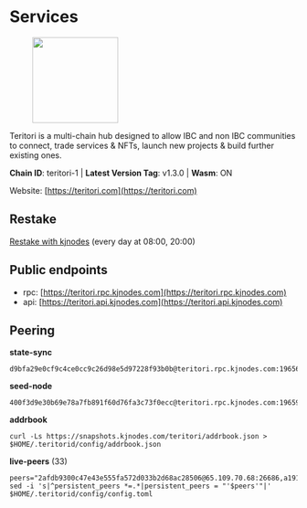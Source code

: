 # Services

<figure><img src="https://raw.githubusercontent.com/kj89/testnet_manuals/main/pingpub/logos/teritori.png" width="150" alt=""><figcaption></figcaption></figure>

Teritori is a multi-chain hub designed to allow IBC and non IBC communities  to connect, trade services & NFTs, launch new projects & build further existing ones.

**Chain ID**: teritori-1 | **Latest Version Tag**: v1.3.0 | **Wasm**: ON

Website: [https://teritori.com](https://teritori.com)

## Restake

[Restake with kjnodes](https://restake.app/teritori/torivaloper184ln03hkpt75uhrrr26f66kvcqvf4yn4nc2xjm) (every day at 08:00, 20:00)
## Public endpoints

* rpc: [https://teritori.rpc.kjnodes.com](https://teritori.rpc.kjnodes.com)
* api: [https://teritori.api.kjnodes.com](https://teritori.api.kjnodes.com)

## Peering

**state-sync**

```
d9bfa29e0cf9c4ce0cc9c26d98e5d97228f93b0b@teritori.rpc.kjnodes.com:19656
```

**seed-node**

```
400f3d9e30b69e78a7fb891f60d76fa3c73f0ecc@teritori.rpc.kjnodes.com:19659
```

**addrbook**
```
curl -Ls https://snapshots.kjnodes.com/teritori/addrbook.json > $HOME/.teritorid/config/addrbook.json
```

**live-peers** (33)
```
peers="2afdb9300c47e43e555fa572d033b2d68ac28506@65.109.70.68:26686,a191006e50d3af40fd253c23dae715a45fdd7415@95.179.217.1:26656,82ebb17ddac20928fb8107201dad9f5aea7f9132@198.244.200.3:26656,4b04b3d164dc6dd5bb555a7a106a8d314f30516f@65.21.136.170:53656,48980875839186e08e12ebf0d9a2803b45206833@65.109.92.241:38026,b906f0fdace24fb415254213644b51d4d6806d28@91.226.253.197:28756,d43c09d1734e2135102621305aa3d15117b5d1b6@13.209.213.117:26656,ebacd77faa91ee858496a79250adff93480ce64b@158.69.188.117:26656,3178ac8fffd269325500c95679d58d5e8ec61746@198.244.213.94:22956,106490318e51355bc6d72e7941a0080f8b8256b9@185.16.39.14:26656,43da931d00da102c002e0a227de7258b8fb1871a@144.126.135.53:26656,6085c32b26fb1baa4b16b426f5d56f2fff81cfc7@135.181.165.246:26656,40caa979c29a9930ea2b8a6249037924d308ae84@162.55.234.70:54256,76ac8106e8b1169f1ef28f5c45558750db85d3dc@65.108.239.241:26656,1f4e77295379ce0c928502d2b075157a8c8a9e64@51.83.96.150:26642,787a6b318ebc4167fefb1d5ef9f88af6cb5a8b29@173.212.222.167:35656,3594b73f909a9c4b87cfe6a361ef8b2b51124dd5@65.109.69.59:15956,35cdec21668ac214c74a6e45d444f6933f094bc4@144.202.72.17:26646,a25a3a218a699e71e2a64edaa45f457dfd8507ba@65.21.148.206:26656,6fb98b9e316b2900fce2fd331621460a932f4d7d@65.108.15.183:51656,b336b83d9bab0b8cf96a3833efcbc196fab63fdd@212.95.51.215:36656,3768b801461e9934afc8cee642f8e5c10f823348@89.245.24.72:23356,d9bfa29e0cf9c4ce0cc9c26d98e5d97228f93b0b@65.109.88.38:19656,d956d6180e96c62315a777b1a3ed8f1ebf873e80@38.242.232.202:29656,2434c1dbf0c04bb50e17a39a77c317512b5c1dc4@65.109.35.66:51656,24b28cf013e6d7b5b88b6dba2701c5ddd2dd5ee1@65.109.58.225:28656,ad347ea1ec920d12ccda2341348bcc89687739ef@88.99.164.158:38026,6ef7a8bc7a3cc0856594f12570e8f2282a099dcf@65.109.93.152:26796,4740ad44e58f4f4a0e2b9c4353500009eb73a05a@176.191.97.120:26656,b52a6ec019dfa39bb052dec1406a043027e24fc8@65.144.145.234:26656,46b7ae20e3cc4264076a91c3601f3894a021a80d@65.108.6.45:36656,29b92a4020171c20fe70e5d60f9c5d07dc9f31f7@194.163.161.146:26656,5ab6437f73fe71f392d53566e037aa91087530ac@139.144.67.202:26656"
sed -i 's|^persistent_peers *=.*|persistent_peers = "'$peers'"|' $HOME/.teritorid/config/config.toml
```
